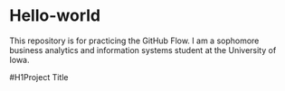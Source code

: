 # Hello-world
This repository is for practicing the GitHub Flow.
I am a sophomore business analytics and information systems student at the University of Iowa. 

#H1Project Title 




